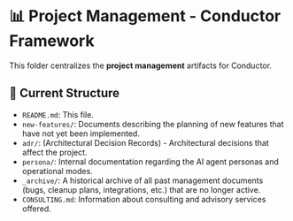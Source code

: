 # 📊 Project Management - Conductor Framework

This folder centralizes the **project management** artifacts for Conductor.

## 📁 Current Structure

-   `README.md`: This file.
-   `new-features/`: Documents describing the planning of new features that have not yet been implemented.
-   `adr/`: (Architectural Decision Records) - Architectural decisions that affect the project.
-   `persona/`: Internal documentation regarding the AI agent personas and operational modes.
-   `_archive/`: A historical archive of all past management documents (bugs, cleanup plans, integrations, etc.) that are no longer active.
-   `CONSULTING.md`: Information about consulting and advisory services offered.
